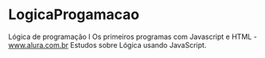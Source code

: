 # LogicaProgamacao
Lógica de programação I Os primeiros programas com Javascript e HTML - www.alura.com.br
Estudos sobre Lógica usando JavaScript.
